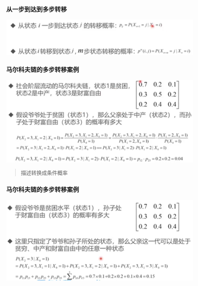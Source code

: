 ### 从一步到达到多步转移

![image-20230407213842132](%E5%A4%9A%E6%AD%A5%E8%BD%AC%E7%A7%BB%E6%A6%82%E7%8E%87%E7%9A%84%E8%AE%A1%E7%AE%97.assets/image-20230407213842132.png)

### 马尔科夫链的多步转移案例

![image-20230407214013416](%E5%A4%9A%E6%AD%A5%E8%BD%AC%E7%A7%BB%E6%A6%82%E7%8E%87%E7%9A%84%E8%AE%A1%E7%AE%97.assets/image-20230407214013416.png)

> 描述转换成条件概率

### 马尔科夫链的多步转移案例

![image-20230407214249211](%E5%A4%9A%E6%AD%A5%E8%BD%AC%E7%A7%BB%E6%A6%82%E7%8E%87%E7%9A%84%E8%AE%A1%E7%AE%97.assets/image-20230407214249211.png)